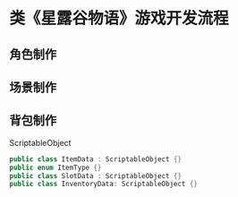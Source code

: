 # 类《星露谷物语》游戏开发流程

## 角色制作

## 场景制作


## 背包制作
ScriptableObject
```C#
public class ItemData : ScriptableObject {}
public enum ItemType {}
public class SlotData : ScriptableObject {}
public class InventoryData: ScriptableObject {}
```
